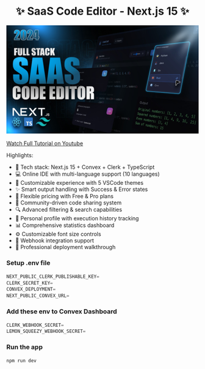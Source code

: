 <h1 align="center">✨ SaaS Code Editor - Next.js 15 ✨</h1>

![Demo App](/public/screenshot-for-readme.png)

[Watch Full Tutorial on Youtube](https://youtu.be/fGkRQgf6Scw)

Highlights:

- 🚀 Tech stack: Next.js 15 + Convex + Clerk + TypeScript
- 💻 Online IDE with multi-language support (10 languages)
- 🎨 Customizable experience with 5 VSCode themes
- ✨ Smart output handling with Success & Error states
- 💎 Flexible pricing with Free & Pro plans
- 🤝 Community-driven code sharing system
- 🔍 Advanced filtering & search capabilities
- 👤 Personal profile with execution history tracking
- 📊 Comprehensive statistics dashboard
- ⚙️ Customizable font size controls
- 🔗 Webhook integration support
- 🌟 Professional deployment walkthrough

### Setup .env file

```js
NEXT_PUBLIC_CLERK_PUBLISHABLE_KEY=
CLERK_SECRET_KEY=
CONVEX_DEPLOYMENT=
NEXT_PUBLIC_CONVEX_URL=
```

### Add these env to Convex Dashboard

```js
CLERK_WEBHOOK_SECRET=
LEMON_SQUEEZY_WEBHOOK_SECRET=
```

### Run the app

```shell
npm run dev
```